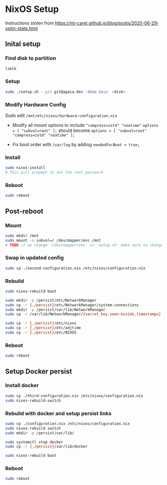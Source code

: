 # NixOS Setup
Instructions stolen from https://mt-caret.github.io/blog/posts/2020-06-29-optin-state.html

## Inital setup

### Find disk to partition
```bash
lsblk
```

### Setup
```bash
sudo ./setup.sh --git git@agaia.dev 'Adam Gaia' <disk>
```


### Modify Hardware Config
Sudo edit `/mnt/etc/nixos/hardware-configuration.nix`
* Modify all mount options to include `"compress=zstd" "noatime"`
`options = [ "subvol=root" ];` should become `options = [ "subvol=root" "compress=zstd" "noatime" ];`

* Fix boot order with `/var/log` by adding `neededForBoot = true;`


### Install
```bash
sudo nixos-install
# This will propmpt to set the root password
```

### Reboot
```bash
sudo reboot
```


## Post-reboot

### Mount
```bash
sudo mkdir /mnt
sudo mount -o subvol=/ /dev/mapper/enc /mnt
# TODO if we change '/dev/mapper/enc' in 'setup.sh' make sure to change here too
```


### Swap in updated config
```bash
sudo cp ./second-configuration.nix /etc/nixos/configuration.nix
```

### Rebuild
```bash
sudo nixos-rebuild boot

sudo mkdir -p /persist/etc/NetworkManager
sudo cp -r {,/persist}/etc/NetworkManager/system-connections
sudo mkdir -p /persist/var/lib/NetworkManager
sudo cp -r /var/lib/NetworkManager/{secret_key,seen-bssids,timestamps} /persist/var/lib/NetworkManager/

sudo cp -r {,/persist}/etc/nixos
sudo cp -r {,/persist}/etc/adjtime
sudo cp -r {,/persist}/etc/NIXOS
```

### Reboot
```bash
sudo reboot
```


## Setup Docker persist
### Install docker
```bash
sudo cp ./third-configuration.nix /etc/nixos/configuration.nix
sudo nixos-rebuild-switch
```

### Rebuild with docker and setup persist links
```bash
sudo cp ./configuration.nix /etc/nixos/configuration.nix
sudo nixos-rebuild switch
sudo mkdir -p /persist/var/lib/

sudo systemctl stop docker
sudo cp -r {,/persist}/var/lib/docker

sudo nixos-rebuild boot
```

### Reboot
```bash
sudo reboot
```


